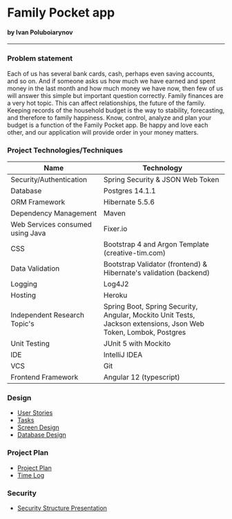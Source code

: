 # Family Pocket app
#### by Ivan Poluboiarynov
___
### Problem statement

Each of us has several bank cards, cash, perhaps even saving accounts, and so on. And if someone asks us how much we 
have earned and spent money in the last month and how much money we have now, then few of us will answer this simple 
but important question correctly. Family finances are a very hot topic. This can affect relationships, the future of 
the family. Keeping records of the household budget is the way to stability, forecasting, and therefore to family 
happiness. Know, control, analyze and plan your budget is a function of the Family Pocket app. Be happy and love each 
other, and our application will provide order in your money matters.

### Project Technologies/Techniques

| Name  | Technology    |
|-----------|-----------|
| Security/Authentication | Spring Security & JSON Web Token |
| Database | Postgres 14.1.1 |
| ORM Framework | Hibernate 5.5.6 |
| Dependency Management | Maven |
| Web Services consumed using Java | Fixer.io |
| CSS | Bootstrap 4 and Argon Template (creative-tim.com)|
| Data Validation | Bootstrap Validator (frontend) &  Hibernate's validation (backend) |
| Logging | Log4J2 |
| Hosting | Heroku |
| Independent Research Topic's | Spring Boot, Spring Security, Angular, Mockito Unit Tests, Jackson extensions, Json Web Token, Lombok, Postgres |
| Unit Testing | JUnit 5 with Mockito |
| IDE | IntelliJ IDEA |
| VCS | Git |
| Frontend Framework | Angular 12 (typescript) |

### Design

* [User Stories](documentation/UserStories.md)
* [Tasks](documentation/Tasks.md)
* [Screen Design](documentation/Screens.md)
* [Database Design](documentation/design/databaseDiagram.png)

### Project Plan

* [Project Plan](documentation/ProjectPlan.md)
* [Time Log](documentation/TimeLog.md)

### Security

* [Security Structure Presentation](documentation/SecurityPresentation.pptx)
